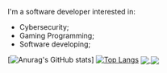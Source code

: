I'm a software developer interested in:

- Cybersecurity;
- Gaming Programming;
- Software developing;


[![Anurag's GitHub stats](https://github-readme-stats.vercel.app/api?username=farcuen&show_icons=true&theme=radical)]
[![Top Langs](https://github-readme-stats.vercel.app/api/top-langs/?username=farcuen&layout=compact&theme=radical)](https://github.com/anuraghazra/github-readme-stats)
<a href="https://github.com/anuraghazra/github-readme-stats">
  <img align="center" src="https://github-readme-stats.vercel.app/api/pin/?username=anuraghazra&repo=github-readme-stats" />
</a>
<a href="https://github.com/anuraghazra/convoychat">
  <img align="center" src="https://github-readme-stats.vercel.app/api/pin/?username=anuraghazra&repo=convoychat" />
</a>
